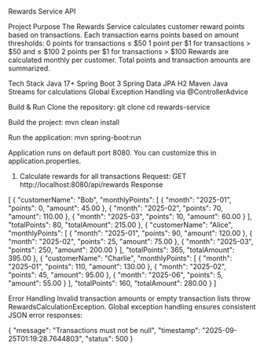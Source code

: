Rewards Service API

Project Purpose
The Rewards Service calculates customer reward points based on transactions.
Each transaction earns points based on amount thresholds:
0 points for transactions ≤ $50
1 point per $1 for transactions > $50 and ≤ $100
2 points per $1 for transactions > $100
Rewards are calculated monthly per customer.
Total points and transaction amounts are summarized.


Tech Stack
Java 17+
Spring Boot 3
Spring Data JPA
H2
Maven
Java Streams for calculations
Global Exception Handling via @ControllerAdvice

Build & Run
Clone the repository:
git clone <repository-url>
cd rewards-service


Build the project:
mvn clean install

Run the application:
mvn spring-boot:run


Application runs on default port 8080.
You can customize this in application.properties.

1. Calculate rewards for all transactions
Request:
GET http://localhost:8080/api/rewards
Response

[
    {
        "customerName": "Bob",
        "monthlyPoints": [
            {
                "month": "2025-01",
                "points": 0,
                "amount": 45.00
            },
            {
                "month": "2025-02",
                "points": 70,
                "amount": 110.00
            },
            {
                "month": "2025-03",
                "points": 10,
                "amount": 60.00
            }
        ],
        "totalPoints": 80,
        "totalAmount": 215.00
    },
    {
        "customerName": "Alice",
        "monthlyPoints": [
            {
                "month": "2025-01",
                "points": 90,
                "amount": 120.00
            },
            {
                "month": "2025-02",
                "points": 25,
                "amount": 75.00
            },
            {
                "month": "2025-03",
                "points": 250,
                "amount": 200.00
            }
        ],
        "totalPoints": 365,
        "totalAmount": 395.00
    },
    {
        "customerName": "Charlie",
        "monthlyPoints": [
            {
                "month": "2025-01",
                "points": 110,
                "amount": 130.00
            },
            {
                "month": "2025-02",
                "points": 45,
                "amount": 95.00
            },
            {
                "month": "2025-06",
                "points": 5,
                "amount": 55.00
            }
        ],
        "totalPoints": 160,
        "totalAmount": 280.00
    }
]

Error Handling
Invalid transaction amounts or empty transaction lists throw RewardsCalculationException.
Global exception handling ensures consistent JSON error responses:

{
    "message": "Transactions must not be null",
    "timestamp": "2025-09-25T01:19:28.7644803",
    "status": 500
}
